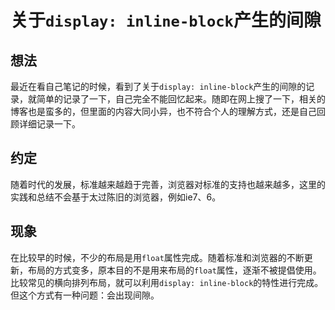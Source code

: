 # 关于`display: inline-block`产生的间隙
## 想法
最近在看自己笔记的时候，看到了关于`display: inline-block`产生的间隙的记录，就简单的记录了一下，自己完全不能回忆起来。随即在网上搜了一下，相关的博客也是蛮多的，但里面的内容大同小异，也不符合个人的理解方式，还是自己回顾详细记录一下。
## 约定
随着时代的发展，标准越来越趋于完善，浏览器对标准的支持也越来越多，这里的实践和总结不会基于太过陈旧的浏览器，例如ie7、6。

## 现象
在比较早的时候，不少的布局是用`float`属性完成。随着标准和浏览器的不断更新，布局的方式变多，原本目的不是用来布局的`float`属性，逐渐不被提倡使用。比较常见的横向排列布局，就可以利用`display: inline-block`的特性进行完成。但这个方式有一种问题：会出现间隙。